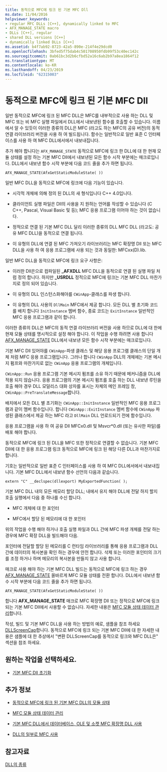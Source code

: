 ```yaml
---
title: 동적으로 MFC에 링크 된 기본 MFC Dll
ms.date: 11/04/2016
helpviewer_keywords:
- regular MFC DLLs [C++], dynamically linked to MFC
- AFX_MANAGE_STATE macro
- DLLs [C++], regular
- shared DLL versions [C++]
- dynamically linked DLLs [C++]
ms.assetid: b4f7ab92-8723-42a5-890e-214f4e29dcd0
ms.openlocfilehash: 3bfed5f75dab4c501708950fdb99f53c40ec142c
ms.sourcegitcommit: 0ab61bc3d2b6cfbd52a16c6ab2b97a8ea1864f12
ms.translationtype: MT
ms.contentlocale: ko-KR
ms.lasthandoff: 04/23/2019
ms.locfileid: "62315003"
---
```

# <a name="regular-mfc-dlls-dynamically-linked-to-mfc"></a>동적으로 MFC에 링크 된 기본 MFC Dll

일반 동적으로 MFC에 링크 된 MFC DLL은 MFC를 내부적으로 사용 하는 DLL 및 MFC 또는 비 MFC 실행 파일에서 DLL에서 내보낸된 함수를 호출할 수 있습니다. 이름에서 알 수 있듯이 이러한 종류의 DLL은 MFC (라고도 하는 MFC의 공유 버전)의 동적 연결 라이브러리 버전을 사용 하 여 빌드됩니다. 함수는 일반적으로 일반 표준 C 인터페이스를 사용 하 여 MFC DLL에서에서 내보내집니다.

추가 해야 합니다는 `AFX_MANAGE_STATE` 동적으로 MFC에 링크 한 DLL에 대 한 현재 모듈 상태를 설정 하는 기본 MFC Dll에서 내보낸된 모든 함수 시작 부분에는 매크로입니다. DLL에서 내보낸 함수 시작 부분에 다음 코드 줄을 추가 하면 됩니다.

```
AFX_MANAGE_STATE(AfxGetStaticModuleState( ))
```

일반 MFC DLL을 동적으로 MFC에 링크에 다음 기능이 있습니다.

- 시각적 개체에 의해 정의 된 DLL의 새 형식입니다 C++ 4.0입니다.

- 클라이언트 실행 파일은 Dll의 사용을 지 원하는 언어를 작성할 수 있습니다 (C C++, Pascal, Visual Basic 및 등); MFC 응용 프로그램 이어야 하는 것이 없습니다.

- 정적으로 연결 된 기본 MFC DLL 달리 이러한 종류의 DLL MFC DLL (라고도: 공유 MFC DLL)을 동적으로 연결 됩니다.

- 이 유형의 DLL에 연결 된 MFC 가져오기 라이브러리는 MFC 확장명 Dll 또는 MFC DLL을 사용 하 여 응용 프로그램에 사용 되는 것과 동일한: MFCxx(D).lib.

일반 MFC DLL을 동적으로 MFC에 링크 요구 사항은:

- 이러한 Dll은으로 컴파일된 **_AFXDLL** MFC DLL을 동적으로 연결 된 실행 파일 처럼 정의 합니다. 하지만 **_USRDLL** 정적으로 MFC에 링크는 기본 MFC DLL 마찬가지로 정의 되어 있습니다.

- 이 유형의 DLL 인스턴스화해야를 `CWinApp`-클래스를 파생 합니다.

- 이 유형의 DLL 사용의 `DllMain` MFC에서 제공 합니다. 모든 DLL 별 초기화 코드를 배치 합니다 `InitInstance` 멤버 함수, 종료 코드는 `ExitInstance` 일반적인 MFC 응용 프로그램과 같이 합니다.

이러한 종류의 DLL은 MFC의 동적 연결 라이브러리 버전을 사용 하므로 DLL에 대 한에 현재 모듈 상태를 명시적으로 설정 해야 합니다. 이 작업을 수행 하려면 사용 합니다 [AFX_MANAGE_STATE](../mfc/reference/extension-dll-macros.md#afx_manage_state) DLL에서 내보낸 모든 함수 시작 부분에는 매크로입니다.

기본 MFC Dll 있어야를 `CWinApp`-파생 클래스 및 해당 응용 프로그램 클래스의 단일 개체 처럼 MFC 응용 프로그램입니다. 그러나 합니다 `CWinApp` DLL의 개체에는 기본 메시지 펌프와 마찬가지로 없는 `CWinApp` 응용 프로그램의 개체입니다.

`CWinApp::Run` 응용 프로그램 기본 메시지 펌프를 소유 하기 때문에 메커니즘을 DLL에 적용 되지 않습니다. 응용 프로그램의 기본 메시지 펌프를 호출 하는 DLL 내보낸 루틴을 호출 해야 경우 DLL 모덜리스 대화 상자를 표시는 자체의 메인 프레임 창, `CWinApp::PreTranslateMessage`합니다.

배치에서 모든 DLL 별 초기화는 `CWinApp::InitInstance` 일반적인 MFC 응용 프로그램과 같이 멤버 함수입니다. 합니다 `CWinApp::ExitInstance` 멤버 함수에 `CWinApp` 파생된 클래스에서 제공 하는 MFC 라고 `DllMain` DLL 언로드되기 전에 함수입니다.

응용 프로그램을 사용 하 여 공유 Dll MFCx0.dll 및 Msvcr*0.dll (또는 유사한 파일)를 배포 해야 합니다.

동적으로 MFC에 링크 된 DLL을 MFC 또한 정적으로 연결할 수 없습니다. 기본 MFC Dll에 대 한 응용 프로그램 링크 동적으로 MFC에 링크 된 해당 다른 DLL과 마찬가지로 합니다.

기호는 일반적으로 일반 표준 C 인터페이스를 사용 하 여 MFC DLL에서에서 내보내집니다. 기본 MFC DLL에서 내보낸 함수 선언의 다음과 같습니다.

```
extern "C" __declspec(dllexport) MyExportedFunction( );
```

기본 MFC DLL 내의 모든 메모리 할당 DLL; 내에서 유지 해야 DLL에 전달 하지 할지 호출 실행에서 다음 중 하나를 수신 합니다.

- MFC 개체에 대 한 포인터

- MFC에서 할당 된 메모리에 대 한 포인터

위의 작업을 수행 해야 하거나 호출 실행 파일과 DLL 간에 MFC 파생 개체를 전달 하는 경우에 MFC 확장 DLL을 빌드해야 다음.

포인터에 전달할 할당 된 메모리를 C 런타임 라이브러리를 통해 응용 프로그램과 DLL 간에 데이터의 복사본을 확인 하는 경우에 안전 합니다. 삭제 또는 이러한 포인터의 크기를 조정 하거나 하며 메모리의 복사본을 만들지 않고 사용 합니다.

매크로 사용 해야 하는 기본 MFC DLL 빌드는 동적으로 MFC에 링크 하는 경우 [AFX_MANAGE_STATE](../mfc/reference/extension-dll-macros.md#afx_manage_state) 올바르게 MFC 모듈 상태를 전환 합니다. DLL에서 내보낸 함수 시작 부분에 다음 코드 줄을 추가 하면 됩니다.

```
AFX_MANAGE_STATE(AfxGetStaticModuleState( ))
```

합니다 **AFX_MANAGE_STATE** 매크로 MFC 확장명 Dll 또는 정적으로 MFC에 링크 되는 기본 MFC Dll에서 사용할 수 없습니다. 자세한 내용은 [MFC 모듈 상태 데이터 관리](../mfc/managing-the-state-data-of-mfc-modules.md)합니다.

작성, 빌드 및 기본 MFC DLL을 사용 하는 방법의 예로, 샘플을 참조 하세요 [DLLScreenCap](https://github.com/Microsoft/VCSamples/tree/master/VC2010Samples/MFC/advanced/DllScreenCap)합니다. 동적으로 MFC에 링크 되는 기본 MFC Dll에 대 한 자세한 내용은 샘플에 대 한 추상에서 "변환 DLLScreenCap를 동적으로 링크와 MFC DLL은" 섹션을 참조 하세요.

## <a name="what-do-you-want-to-do"></a>원하는 작업을 선택하세요.

- [기본 MFC Dll 초기화](run-time-library-behavior.md#initializing-regular-dlls)

## <a name="what-do-you-want-to-know-more-about"></a>추가 정보

- [동적으로 MFC에 링크 된 기본 MFC DLL의 모듈 상태](module-states-of-a-regular-dll-dynamically-linked-to-mfc.md)

- [MFC 모듈 상태 데이터 관리](../mfc/managing-the-state-data-of-mfc-modules.md)

- [기본 MFC DLL에서 데이터베이스, OLE 및 소켓 MFC 확장명 DLL 사용](using-database-ole-and-sockets-extension-dlls-in-regular-dlls.md)

- [DLL의 일부로 MFC 사용](../mfc/tn011-using-mfc-as-part-of-a-dll.md)

## <a name="see-also"></a>참고자료

[DLL의 종류](kinds-of-dlls.md)
